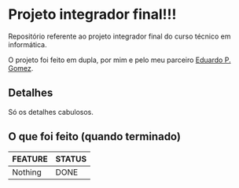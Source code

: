 # Projeto integrador final!!!
Repositório referente ao projeto integrador final do curso técnico em informática. 

O projeto foi feito em dupla, por mim e pelo meu parceiro [Eduardo P. Gomez](https://github.com/EduApps-CDG).

## Detalhes
Só os detalhes cabulosos.

## O que foi feito (quando terminado)

| FEATURE                                    | STATUS |
|--------------------------------------------|--------|
| Nothing                                    |  DONE  |
